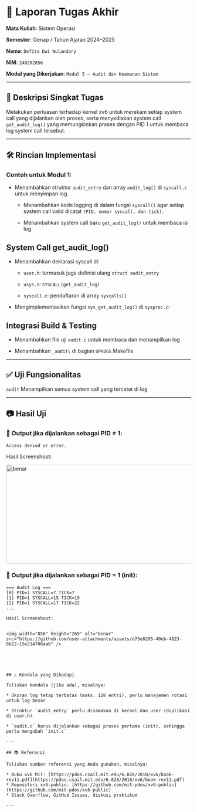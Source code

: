 # 📝 Laporan Tugas Akhir

**Mata Kuliah**: Sistem Operasi

**Semester**: Genap / Tahun Ajaran 2024–2025

**Nama**: `Defita Dwi Wulandary`

**NIM**: `240202856`

**Modul yang Dikerjakan**: `Modul 5 – Audit dan Keamanan Sistem`

---

## 📌 Deskripsi Singkat Tugas

Melakukan perluasan terhadap kernel xv6 untuk merekam setiap system call yang dijalankan oleh proses, serta menyediakan system call `get_audit_log()` yang memungkinkan proses dengan PID 1 untuk membaca log system call tersebut.

---

## 🛠️ Rincian Implementasi

### Contoh untuk Modul 1:

* Menambahkan struktur `audit_entry` dan array `audit_log[]` di `syscall.c` untuk menyimpan log.

  * Menambahkan kode logging di dalam fungsi `syscall()` agar setiap system call valid dicatat `(PID, nomor syscall, dan tick)`.

  * Menambahkan system call baru `get_audit_log()` untuk membaca isi log

 ## System Call get_audit_log()
  
  * Menambahkan deklarasi syscall di:

    * `user.h`: termasuk juga definisi ulang `struct audit_entry`

    * `usys.S`: `SYSCALL(get_audit_log)`

    * `syscall.c`: pendaftaran di array `syscalls[]`

  * Mengimplementasikan fungsi `sys_get_audit_log()` di `sysproc.c`:

  ## Integrasi Build & Testing

* Menambahkan file uji `audit.c` untuk membaca dan menampilkan log

* Menambahkan `_audit\` di bagian `UPROGS` Makefile

---

## ✅ Uji Fungsionalitas

`audit`	Menampilkan semua system call yang tercatat di log

---

## 📷 Hasil Uji

### 📍 Output jika dijalankan sebagai PID ≠ 1:

```
Access denied or error.

```
Hasil Screenshoot:

<img width="856" height="269" alt="benar" src="https://github.com/user-attachments/assets/af6f13e0-fab7-465d-94ec-82bf1ddca560" />




### 📍 Output jika dijalankan sebagai PID = 1 (init):

```
=== Audit Log ===  
[0] PID=1 SYSCALL=7 TICK=7 
[1] PID=1 SYSCALL=15 TICK=19  
[2] PID=1 SYSCALL=17 TICK=22
...  

Hasil Screenshoot:


<img width="856" height="269" alt="benar" src="https://github.com/user-attachments/assets/d75e6295-40eb-4823-8622-15e214708aa6" />





## ⚠️ Kendala yang Dihadapi

Tuliskan kendala (jika ada), misalnya:

* Ukuran log tetap terbatas (maks. 128 entri), perlu manajemen rotasi untuk log besar

* Struktur `audit_entry` perlu disamakan di kernel dan user (duplikasi di user.h)

* `audit.c` harus dijalankan sebagai proses pertama (init), sehingga perlu mengubah `init.c`

---

## 📚 Referensi

Tuliskan sumber referensi yang Anda gunakan, misalnya:

* Buku xv6 MIT: [https://pdos.csail.mit.edu/6.828/2018/xv6/book-rev11.pdf](https://pdos.csail.mit.edu/6.828/2018/xv6/book-rev11.pdf)
* Repositori xv6-public: [https://github.com/mit-pdos/xv6-public](https://github.com/mit-pdos/xv6-public)
* Stack Overflow, GitHub Issues, diskusi praktikum

---

